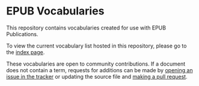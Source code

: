 # EPUB Vocabularies

This repository contains vocabularies created for use with EPUB Publications.

To view the current vocabulary list hosted in this repository, please go to the [index page](http://idpf.github.io/epub-vocabs).

These vocabularies are open to community contributions. If a document does not contain a term, requests for additions can be made by [opening an issue in the tracker](https://github.com/IDPF/epub-vocabs/issues) or updating the source file and [making a pull request](https://github.com/IDPF/epub-vocabs/pulls).